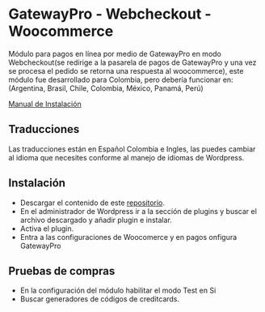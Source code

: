 # GatewayPro - Webcheckout - Woocommerce

Módulo para pagos en línea por medio de GatewayPro en modo Webcheckout(se redirige a la pasarela de pagos de GatewayPro y una vez se procesa el pedido se retorna una respuesta al woocommerce), este módulo fue desarrollado para Colombia, pero debería funcionar
en: (Argentina, Brasil, Chile, Colombia, México, Panamá, Perú)

[Manual de Instalación](https://docs.dyner24.com/index.php/docs/dyner24-documentacion/plugins-modulos/woocommerce/plugins/woocommerce)

## Traducciones

Las traducciones están en Español Colombia e Ingles, las puedes cambiar al idioma que necesites conforme al manejo de idiomas de Wordpress.

## Instalación

- Descargar el contenido de este [repositorio](https://github.com/pagosegurorepos/plugin-woocommerce/archive/master.zip).
- En el administrador de Wordpress ir a la sección de plugins y buscar el archivo descargado y añadir plugin e instalar.
- Activa el plugin.
- Entra a las configuraciones de Woocomerce y en pagos onfigura GatewayPro

## Pruebas de compras

- En la configuración del módulo habilitar el modo Test en Si
- Buscar generadores de códigos de creditcards.
